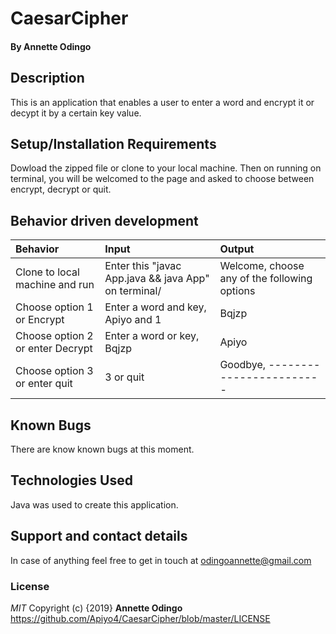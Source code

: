 # CaesarCipher
#### By **Annette Odingo**
## Description
This is an application that enables a user to enter a word and encrypt it or decypt it by a certain key value.
## Setup/Installation Requirements
Dowload the zipped file or clone to your local machine. Then on running on terminal, you will be welcomed to the page and asked to choose between encrypt, decrypt or quit.
## Behavior driven development
|Behavior|Input|Output|
|:-------|:-----|:------|
|Clone to local machine and run| Enter this "javac App.java && java App" on terminal/| Welcome, choose any of the following options |
|Choose option 1 or Encrypt |Enter a word and key, Apiyo and 1 | Bqjzp |
|Choose option 2 or enter Decrypt | Enter a word or key, Bqjzp|Apiyo |
|Choose option 3 or enter quit| 3 or quit   | Goodbye, ------------------------|
## Known Bugs
There are know known bugs at this moment.
## Technologies Used
Java was used to create this application.
## Support and contact details
In case of anything feel free to get in touch at odingoannette@gmail.com
### License
*MIT* 
Copyright (c) {2019} **Annette Odingo** https://github.com/Apiyo4/CaesarCipher/blob/master/LICENSE
